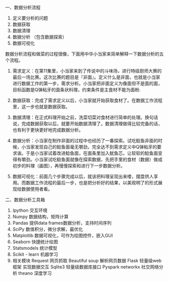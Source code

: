 一、数据分析流程
1. 定义要分析的问题
2. 数据获取
3. 数据清理
4. 数据分析 （包含数据探索）
5. 数据可视化
	
数据分析流程和做菜的过程很像，下面用中华小当家来简单解释一下数据分析的五个流程。
1. 需求定义：在第11集里，小当家来到了传说中的斗味场，进行特级厨师大赛的最后一场比赛。这次比赛的题目是『非面』。定义什么是非面，也就是小当家进行数据工作的第一步，需求分析。小当家把非面定义为像面但不是面的面，目标函数是Q弹粘牙的面条状料理，约束条件是主食材不能为面粉.

2. 数据获取：完成了需求定义以后，小当家就开始获取食材了。在数据工作流程里，这一步也就是数据获取。

3. 数据清理：在正式料理开始之前，洗菜切菜对食材进行简单的处理。换句话说，完成数据获取以后，就要开始数据清理了。数据清理做得比较完备的话，也有利于更快更好地完成数据分析。

4. 数据分析：小当家在制作非面的过程中也经历了一番探索。试吃鲶鱼非面的时候，小当家发现自己的鲶鱼面毫无嚼劲，完全达不到需求定义中Q弹粘牙的要求诶。于是小当家试着改进鲶鱼面，在面条里加入鱿鱼芯，让软软的鲶鱼面变得有嚼劲。小当家试吃鲶鱼面就像在探索数据，先把手里的食材（数据）做成初步的料理（画图），再慢慢探索和进行下一步数据分析。
	
5. 数据可视化：前面几个步骤完成以后，就该把料理呈现出来喽，摆盘供人享用。而数据工作流程的最后一步，也是把分析好的结果，以美观明了的形式展现给数据使用者看。
	

二、数据分析工具箱
1. Ipython
交互环境
2. Numpy
数据结构，矩阵计算
3. Pandas
提供data frames数据分析，支持时间序列
4. SciPy
数值积分，微分求解，最优化
5. Matplotlib
数据可视化，可作为绘图控件，嵌入GUI
6. Seaborn
快捷统计绘图
7. Statsmodels
统计模型
8. Scikit - learn
机器学习
9. 相关模块
Request 网页抓取
Beautiful soup 解析网页数据
Flask 轻量级web框架 实现数据交互
Sqlite3 轻量级数据库接口
Pyspark
networkx 社交网络分析
theano 深度学习